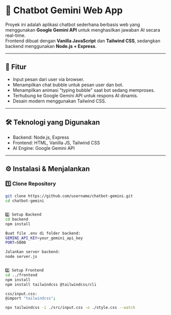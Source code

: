 # 💬 Chatbot Gemini Web App

Proyek ini adalah aplikasi chatbot sederhana berbasis web yang menggunakan **Google Gemini API** untuk menghasilkan jawaban AI secara real-time.  
Frontend dibuat dengan **Vanilla JavaScript** dan **Tailwind CSS**, sedangkan backend menggunakan **Node.js + Express**.

---

## 🚀 Fitur
- Input pesan dari user via browser.
- Menampilkan chat bubble untuk pesan user dan bot.
- Menampilkan animasi "typing bubble" saat bot sedang memproses.
- Terhubung ke Google Gemini API untuk respons AI dinamis.
- Desain modern menggunakan Tailwind CSS.

---

## 🛠 Teknologi yang Digunakan
- Backend: Node.js, Express
- Frontend: HTML, Vanilla JS, Tailwind CSS
- AI Engine: Google Gemini API

---

## ⚙️ Instalasi & Menjalankan

### 1️⃣ Clone Repository
```bash
git clone https://github.com/username/chatbot-gemini.git
cd chatbot-gemini


2️⃣ Setup Backend
cd backend
npm install

Buat file .env di folder backend:
GEMINI_API_KEY=your_gemini_api_key
PORT=5000

Jalankan server backend:
node server.js


3️⃣ Setup Frontend
cd ../frontend
npm install
npm install tailwindcss @tailwindcss/cli

css/input.css:
@import "tailwindcss";

npx tailwindcss -i ./src/input.css -o ./style.css --watch
